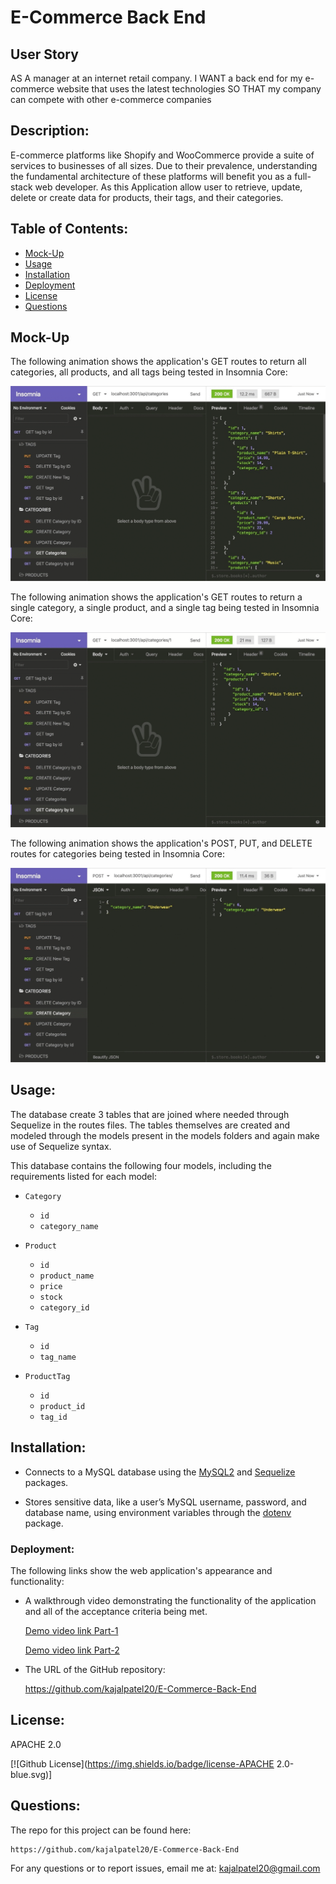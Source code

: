 #  E-Commerce Back End
## User Story

AS A manager at an internet retail company.
I WANT a back end for my e-commerce website that uses the latest technologies
SO THAT my company can compete with other e-commerce companies

 ## Description: 

E-commerce platforms like Shopify and WooCommerce provide a suite of services to businesses of all sizes. Due to their prevalence, understanding the fundamental architecture of these platforms will benefit you as a full-stack web developer.
As this Application allow user to retrieve, update, delete or create data for products, their tags, and their categories.

## Table of Contents:

* [Mock-Up](Mock-Up)
* [Usage](#usage)
* [Installation](#installation)
* [Deployment](deployment)
* [License](#license)
* [Questions](questions)

## Mock-Up

The following animation shows the application's GET routes to return all categories, all products, and all tags being tested in Insomnia Core:

![In Insomnia Core, the user tests “GET tags,” “GET Categories,” and “GET All Products.”.](./Assets/13-orm-homework-demo-01.gif)

The following animation shows the application's GET routes to return a single category, a single product, and a single tag being tested in Insomnia Core:

![In Insomnia Core, the user tests “GET tag by id,” “GET Category by ID,” and “GET One Product.”](./Assets/13-orm-homework-demo-02.gif)

The following animation shows the application's POST, PUT, and DELETE routes for categories being tested in Insomnia Core:

![In Insomnia Core, the user tests “DELETE Category by ID,” “CREATE Category,” and “UPDATE Category.”](./Assets/13-orm-homework-demo-03.gif)


## Usage:

 The database create 3 tables that are joined where needed through Sequelize in the routes files. The tables themselves are created and modeled through the models present in the models folders and again make use of Sequelize syntax.

This database contains the following four models, including the requirements listed for each model:

* `Category`
   * `id`
   * `category_name`

* `Product`
   * `id`
   * `product_name`
   * `price`
   * `stock`
   * `category_id`

* `Tag`
   * `id`
   * `tag_name`

* `ProductTag`
   * `id`
   * `product_id`
   * `tag_id`
## Installation:

  * Connects to a MySQL database using the [MySQL2](https://www.npmjs.com/package/mysql) and [Sequelize](https://www.npmjs.com/package/sequelize) packages.

  * Stores sensitive data, like a user’s MySQL username, password, and database name, using environment variables through the [dotenv](https://www.npmjs.com/package/dotenv) package.  

  ### Deployment: 

The following links show the web application's appearance and functionality: 

* A walkthrough video demonstrating the functionality of the application and all of the acceptance criteria being met.

  [Demo video link Part-1](https://drive.google.com/file/d/1siSVZ3jlANPjw4ZyT8cGcmU9Y-OhDef5/view)

  [Demo video link Part-2](https://drive.google.com/file/d/1fSCD5DvrHDHm769JwtVeuM9zbDINvYBC/view)

* The URL of the GitHub repository:

    https://github.com/kajalpatel20/E-Commerce-Back-End

## License:
 APACHE 2.0

  [![Github License](https://img.shields.io/badge/license-APACHE 2.0-blue.svg)]
## Questions:

The repo for this project can be found here: 

    https://github.com/kajalpatel20/E-Commerce-Back-End

For any questions or to report issues, email me at: kajalpatel20@gmail.com
